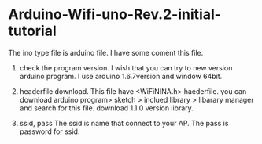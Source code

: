 # Arduino-Wifi-uno-Rev.2-initial-tutorial

The ino type file is arduino file.
I have some coment this file.

1. check the program version.
I wish that you can try to new version arduino program.
I use arduino 1.6.7version and window 64bit.

2. headerfile download.
This file have <WiFiNINA.h> haederfile. you can download arduino program> sketch > inclued library > libarary manager 
and search for this file. download 1.1.0 version library.

3. ssid, pass
The ssid is name that connect to your AP.
The pass is password for ssid.
